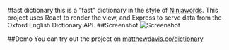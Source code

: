 #fast dictionary
this is a "fast" dictionary in the style of [Ninjawords](http://ninjawords.com/). This project uses React to render the view, and Express to serve data from the Oxford English Dictionary API. 
##Screenshot
![Screenshot](http://i.imgur.com/BmMgszC.png) 

##Demo
You can try out the project on [matthewdavis.co/dictionary](http://matthewdavis.co/dictionary)